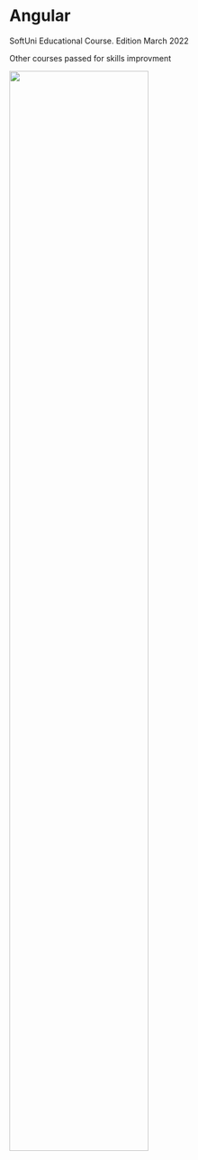 # Angular
<p>SoftUni Educational Course. Edition March 2022</p>
<p>Other courses passed for skills improvment</p> 
<img src= "https://softuni.bg/Files/Courses/13.10%20angular%20website.png" width="70%;">
